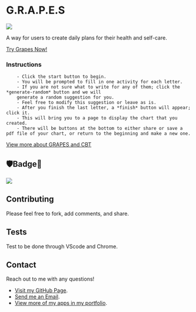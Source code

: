 # G.R.A.P.E.S 

![](https://github.com/Q118/grapes/blob/master/assets/images/demo.gif)

A way for users to create daily plans for their health and  self-care.


[Try Grapes Now!](https://q118.github.io/grapes/)

### Instructions

        - Click the start button to begin. 
        - You will be prompted to fill in one activity for each letter. 
		- If you are not sure what to write for any of them; click the *generate-random* button and we will 
		generate a random suggestion for you. 
        - Feel free to modify this suggestion or leave as is. 
        - After you finish the last letter, a *finish* button will appear; click it. 
        - This will bring you to a page to display the chart that you created. 
		- There will be buttons at the bottom to either share or save a pdf file of your chart, or return to the beginning and make a new one.


[View more about GRAPES and CBT](https://www.cogtoolz.com/pages/grapes-tool)


## 🛡Badge📛

![](https://img.shields.io/badge/Shelby-Anne-purple)


## Contributing
        
Please feel free to fork, add comments, and share.
    
        
## Tests
    
Test to be done through VScode and Chrome.
    
    
## Contact
    
Reach out to me with any questions!
    
* [Visit my GitHub Page](https://github.com/q118).
* [Send me an Email](mailto:shelbyfish91@gmail.com).
* [View more of my apps in my portfolio](https://q118.github.io/shelby_rothman/portfolio.html).